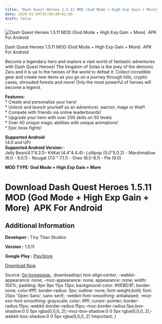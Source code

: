 ```yaml
---
title: 'Dash Quest Heroes 1.5.11 MOD (God Mode + High Exp Gain + More)  APK For Android'
date: 2020-01-09T16:00:00+01:00
draft: false
---
```


![Dash Quest Heroes 1.5.11 MOD (God Mode + High Exp Gain + More)  APK For Android](https://i2.wp.com/apkhome.net/wp-content/uploads/2020/01/Dash-Quest-Heroes-1.5.11-MOD-God-Mode-High-Exp-Gain-More.png "Dash Quest Heroes 1.5.11 MOD (God Mode + High Exp Gain + More)  APK For Android")

  

Dash Quest Heroes 1.5.11 MOD (God Mode + High Exp Gain + More)  APK For Android

Become a legendary hero and explore a vast world of fantastic adventures with Dash Quest Heroes! The kingdom of Solas is the prey of the demonic Zaru and it is up to the heroes of the world to defeat it. Collect incredible gear and create new items as you go on a journey through hills, cryptic caves, shrouded forests and more! Only the most powerful of heroes will become a legend.

**Features:**  
\* Create and personalize your hero!  
\* Unlock and launch yourself as an adventurer, warrior, mage or thief!  
\* Compete with friends via online leaderboards!  
\* Upgrade your hero with over 200 skills on 50 levels  
\* Over 40 unique magic abilities with unique animations!  
\* Epic boss fights!

**Supported Android**  
{4.0 and UP}  
**Supported Android Version**:-  
Jelly Bean(4.1"4.3.1)- KitKat (4.4"4.4.4)- Lollipop (5.0"5.0.2) - Marshmallow (6.0 - 6.0.1) - Nougat (7.0 " 7.1.1) - Oreo (8.0-8.1) - Pie (9.0)

**MOD TYPE: God Mode + High Exp Gain + More**

Download Dash Quest Heroes 1.5.11 MOD (God Mode + High Exp Gain + More)  APK For Android
=========================================================================================

Additional Information
----------------------

**Developer :** Tiny Titan Studios

**Version :** 1.5.11

**Google Play :** [PlayStore](https://play.google.com/store/apps/details?id=com.tinytitanstudios.dq2)

  

[Download Now](https://store4app.co/post/dash-quest-heroes-1-5-11-mod-god-mode-high-exp-gain-more-apk-for-android_1578581833)

  
Source: [Go homepage.](https://store4app.co/post/dash-quest-heroes-1-5-11-mod-god-mode-high-exp-gain-more-apk-for-android_1578581833) .downloadtop{ text-align:center; -webkit-appearance: none; -moz-appearance: none; appearance: none; width: 100%; padding: 9px 9px 11px 13px; background-color: #0EBD3F; border: none; color:#fff; border-radius: 3px; outline: none; font-weight;bold; font: 20px 'Open Sans', sans-serif; -webkit-font-smoothing: antialiased; -moz-osx-font-smoothing: grayscale; color: #fff; cursor: pointer; border-radius:15px;-webkit-border-radius:15px;-moz-border-radius:5px;box-shadow:0 0 5px rgba(0,0,0,.2);-moz-box-shadow:0 0 5px rgba(0,0,0,.2);-webkit-box-shadow:0 0 5px rgba(0,0,0,.2) !important; }